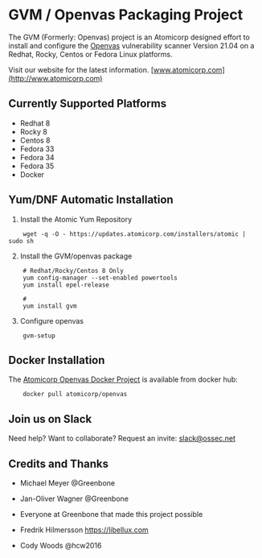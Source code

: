 # GVM / Openvas Packaging Project 

The GVM (Formerly: Openvas) project is an Atomicorp designed effort to install and configure the [Openvas](http://www.openvas.org) vulnerability scanner Version 21.04 on a Redhat, Rocky, Centos or Fedora Linux platforms.


Visit our website for the latest information.  [www.atomicorp.com](http://www.atomicorp.com)


## Currently Supported Platforms 

* Redhat 8
* Rocky 8
* Centos 8
* Fedora 33
* Fedora 34
* Fedora 35
* Docker



## Yum/DNF Automatic Installation ##


1) Install the Atomic Yum Repository

```
    wget -q -O - https://updates.atomicorp.com/installers/atomic | sudo sh
```

2) Install the GVM/openvas package

```
	# Redhat/Rocky/Centos 8 Only
	yum config-manager --set-enabled powertools
	yum install epel-release

	# 
	yum install gvm
```


3) Configure openvas
```
    gvm-setup
```


## Docker Installation ##

The [Atomicorp Openvas Docker Project](https://github.com/atomicorp/openvas-docker) is available from docker hub:

```
    docker pull atomicorp/openvas  
```


## Join us on Slack ##

Need help? Want to collaborate?  Request an invite: slack@ossec.net


## Credits and Thanks ##

* Michael Meyer @Greenbone

* Jan-Oliver Wagner @Greenbone

* Everyone at Greenbone that made this project possible

* Fredrik Hilmersson https://libellux.com

* Cody Woods @hcw2016

